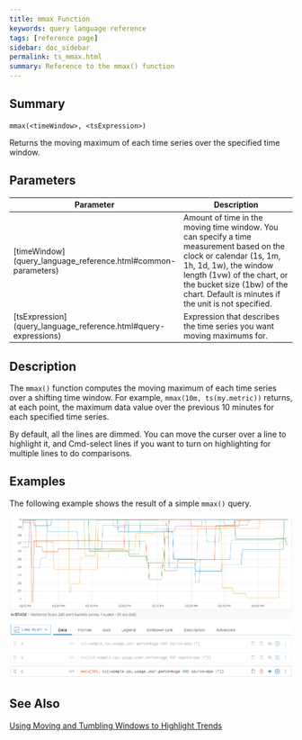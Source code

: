 ```yaml
---
title: mmax Function
keywords: query language reference
tags: [reference page]
sidebar: doc_sidebar
permalink: ts_mmax.html
summary: Reference to the mmax() function
---
```


## Summary

```
mmax(<timeWindow>, <tsExpression>)
```
Returns the moving maximum of each time series over the specified time window.

## Parameters

<table>
<tbody>
<thead>
<tr><th width="20%">Parameter</th><th width="80%">Description</th></tr>
</thead>
<tr>
<td markdown="span">[timeWindow](query_language_reference.html#common-parameters)</td>
<td markdown="span">Amount of time in the moving time window. You can specify a time measurement based on the clock or calendar (1s, 1m, 1h, 1d, 1w), the window length (1vw) of the chart, or the bucket size (1bw) of the chart. Default is minutes if the unit is not specified.</td></tr>
<tr>
<td markdown="span"> [tsExpression](query_language_reference.html#query-expressions)</td>
<td>Expression that describes the time series you want moving maximums for.  </td></tr>
</tbody>
</table>

## Description

The `mmax()` function computes the moving maximum of each time series over a shifting time window. For example, `mmax(10m, ts(my.metric))` returns, at each point, the maximum data value over the previous 10 minutes for each specified time series.

By default, all the lines are dimmed. You can move the curser over a line to highlight it, and Cmd-select lines if you want to turn on highlighting for multiple lines to do comparisons.
 

## Examples

The following example shows the result of a simple `mmax()` query.

![mmax](images/ts_mmax.png)

## See Also

[Using Moving and Tumbling Windows to Highlight Trends](query_language_windows_trends.html)
